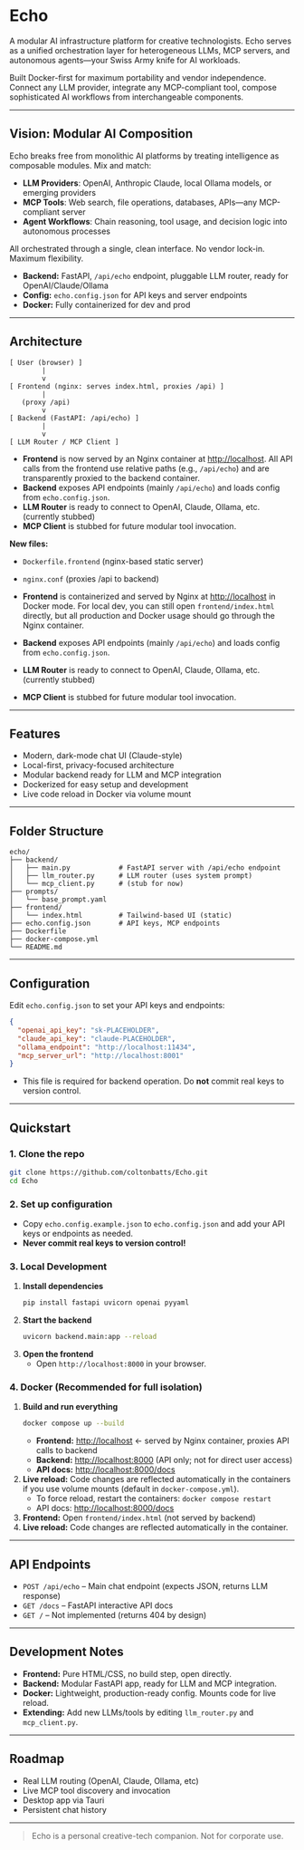 # Echo

A modular AI infrastructure platform for creative technologists. Echo serves as a unified orchestration layer for heterogeneous LLMs, MCP servers, and autonomous agents—your Swiss Army knife for AI workloads.

Built Docker-first for maximum portability and vendor independence. Connect any LLM provider, integrate any MCP-compliant tool, compose sophisticated AI workflows from interchangeable components.

---

## Vision: Modular AI Composition

Echo breaks free from monolithic AI platforms by treating intelligence as composable modules. Mix and match:

- **LLM Providers**: OpenAI, Anthropic Claude, local Ollama models, or emerging providers
- **MCP Tools**: Web search, file operations, databases, APIs—any MCP-compliant server
- **Agent Workflows**: Chain reasoning, tool usage, and decision logic into autonomous processes

All orchestrated through a single, clean interface. No vendor lock-in. Maximum flexibility.
- **Backend:** FastAPI, `/api/echo` endpoint, pluggable LLM router, ready for OpenAI/Claude/Ollama
- **Config:** `echo.config.json` for API keys and server endpoints
- **Docker:** Fully containerized for dev and prod

---

## Architecture

```
[ User (browser) ]
        |
        v
[ Frontend (nginx: serves index.html, proxies /api) ]
        |
   (proxy /api)
        v
[ Backend (FastAPI: /api/echo) ]
        |
        v
[ LLM Router / MCP Client ]
```

- **Frontend** is now served by an Nginx container at [http://localhost](http://localhost). All API calls from the frontend use relative paths (e.g., `/api/echo`) and are transparently proxied to the backend container.
- **Backend** exposes API endpoints (mainly `/api/echo`) and loads config from `echo.config.json`.
- **LLM Router** is ready to connect to OpenAI, Claude, Ollama, etc. (currently stubbed)
- **MCP Client** is stubbed for future modular tool invocation.

**New files:**
- `Dockerfile.frontend` (nginx-based static server)
- `nginx.conf` (proxies /api to backend)


- **Frontend** is containerized and served by Nginx at [http://localhost](http://localhost) in Docker mode. For local dev, you can still open `frontend/index.html` directly, but all production and Docker usage should go through the Nginx container.
- **Backend** exposes API endpoints (mainly `/api/echo`) and loads config from `echo.config.json`.
- **LLM Router** is ready to connect to OpenAI, Claude, Ollama, etc. (currently stubbed)
- **MCP Client** is stubbed for future modular tool invocation.

---

## Features
- Modern, dark-mode chat UI (Claude-style)
- Local-first, privacy-focused architecture
- Modular backend ready for LLM and MCP integration
- Dockerized for easy setup and development
- Live code reload in Docker via volume mount

---

## Folder Structure
```
echo/
├── backend/
│   ├── main.py            # FastAPI server with /api/echo endpoint
│   ├── llm_router.py      # LLM router (uses system prompt)
│   └── mcp_client.py      # (stub for now)
├── prompts/
│   └── base_prompt.yaml
├── frontend/
│   └── index.html         # Tailwind-based UI (static)
├── echo.config.json       # API keys, MCP endpoints
├── Dockerfile
├── docker-compose.yml
└── README.md
```

---

## Configuration

Edit `echo.config.json` to set your API keys and endpoints:
```json
{
  "openai_api_key": "sk-PLACEHOLDER",
  "claude_api_key": "claude-PLACEHOLDER",
  "ollama_endpoint": "http://localhost:11434",
  "mcp_server_url": "http://localhost:8001"
}
```
- This file is required for backend operation. Do **not** commit real keys to version control.

---

## Quickstart

### 1. Clone the repo
```bash
git clone https://github.com/coltonbatts/Echo.git
cd Echo
```

### 2. Set up configuration
- Copy `echo.config.example.json` to `echo.config.json` and add your API keys or endpoints as needed.
- **Never commit real keys to version control!**

### 3. Local Development
1. **Install dependencies**
   ```bash
   pip install fastapi uvicorn openai pyyaml
   ```
2. **Start the backend**
   ```bash
   uvicorn backend.main:app --reload
   ```
3. **Open the frontend**
   - Open `http://localhost:8000` in your browser.

### 4. Docker (Recommended for full isolation)
1. **Build and run everything**
    ```bash
    docker compose up --build
    ```
    - **Frontend:** [http://localhost](http://localhost) ← served by Nginx container, proxies API calls to backend
    - **Backend:** [http://localhost:8000](http://localhost:8000) (API only; not for direct user access)
    - **API docs:** [http://localhost:8000/docs](http://localhost:8000/docs)
2. **Live reload:** Code changes are reflected automatically in the containers if you use volume mounts (default in `docker-compose.yml`).
    - To force reload, restart the containers: `docker compose restart`
   - API docs: [http://localhost:8000/docs](http://localhost:8000/docs)
2. **Frontend:** Open `frontend/index.html` (not served by backend)
3. **Live reload:** Code changes are reflected automatically in the container.

---

## API Endpoints
- `POST /api/echo` – Main chat endpoint (expects JSON, returns LLM response)
- `GET /docs` – FastAPI interactive API docs
- `GET /` – Not implemented (returns 404 by design)

---

## Development Notes
- **Frontend:** Pure HTML/CSS, no build step, open directly.
- **Backend:** Modular FastAPI app, ready for LLM and MCP integration.
- **Docker:** Lightweight, production-ready config. Mounts code for live reload.
- **Extending:** Add new LLMs/tools by editing `llm_router.py` and `mcp_client.py`.

---

## Roadmap
- Real LLM routing (OpenAI, Claude, Ollama, etc)
- Live MCP tool discovery and invocation
- Desktop app via Tauri
- Persistent chat history

---

> Echo is a personal creative-tech companion. Not for corporate use.
